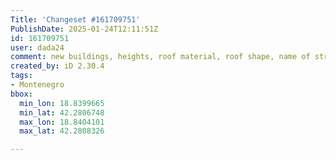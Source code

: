 ```yaml
---
Title: 'Changeset #161709751'
PublishDate: 2025-01-24T12:11:51Z
id: 161709751
user: dada24
comment: new buildings, heights, roof material, roof shape, name of streets
created_by: iD 2.30.4
tags:
- Montenegro
bbox:
  min_lon: 18.8399665
  min_lat: 42.2806748
  max_lon: 18.8404101
  max_lat: 42.2808326

---
```

